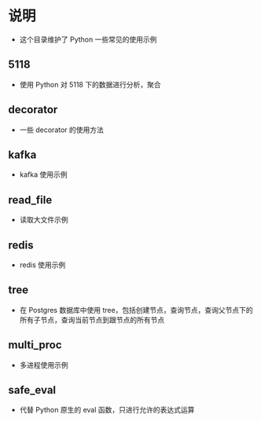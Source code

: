 # 说明
* 这个目录维护了 Python 一些常见的使用示例

## 5118
* 使用 Python 对 5118 下的数据进行分析，聚合

## decorator
* 一些 decorator 的使用方法

## kafka
* kafka 使用示例

## read_file
* 读取大文件示例

## redis
* redis 使用示例

## tree
* 在 Postgres 数据库中使用 tree，包括创建节点，查询节点，查询父节点下的所有子节点，查询当前节点到跟节点的所有节点

## multi_proc
* 多进程使用示例

## safe_eval
* 代替 Python 原生的 eval 函数，只进行允许的表达式运算
